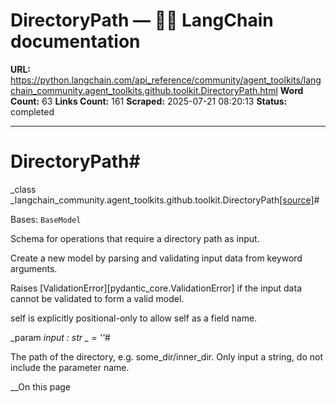 # DirectoryPath — 🦜🔗 LangChain  documentation

**URL:** https://python.langchain.com/api_reference/community/agent_toolkits/langchain_community.agent_toolkits.github.toolkit.DirectoryPath.html
**Word Count:** 63
**Links Count:** 161
**Scraped:** 2025-07-21 08:20:13
**Status:** completed

---

# DirectoryPath\#

_class _langchain\_community.agent\_toolkits.github.toolkit.DirectoryPath[\[source\]](https://python.langchain.com/api_reference/_modules/langchain_community/agent_toolkits/github/toolkit.html#DirectoryPath)\#     

Bases: `BaseModel`

Schema for operations that require a directory path as input.

Create a new model by parsing and validating input data from keyword arguments.

Raises \[ValidationError\]\[pydantic\_core.ValidationError\] if the input data cannot be validated to form a valid model.

self is explicitly positional-only to allow self as a field name.

_param _input _: str_ _ = ''_\#     

The path of the directory, e.g. some\_dir/inner\_dir. Only input a string, do not include the parameter name.

__On this page